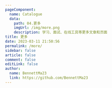 ```yaml
---
pageComponent:
  name: Catalogue
  data:
    path: 04.更多
    imgUrl: /img/more.png
    description: 学习、面试、在线工具等更多文章和页面
title: 更多
date: 2023-03-11 21:50:56
permalink: /more/
sidebar: false
article: false
comment: false
editLink: false
author:
  name: BennettMa23
  link: https://github.com/BennettMa23
---
```

